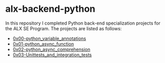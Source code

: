 # alx-backend-python

In this repository I completed Python back-end specialization projects for the ALX SE Program. The projects are listed as follows:

- [0x00-python_variable_annotations](./0x00-python_variable_annotations)
- [0x01-python_async_function](./0x01-python_async_function)
- [0x02-python_async_comprehension](./0x02-python_async_comprehension)
- [0x03-Unittests_and_integration_tests](./0x03-Unittests_and_integration_tests)

